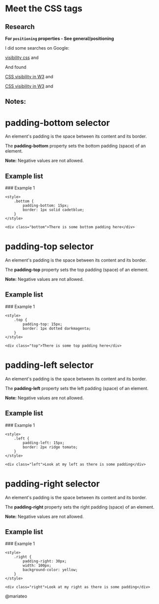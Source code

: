 # Meet the CSS tags

## Research

**For `positioning` properties - See general/positioning**

<!-- 1. the `visibility` property
1. the `overflow` property

1. the `float` property
1. the `clear` property

1. the `clip` property
1. the `clip-path` property

1. the `cursor` property -->

I did some searches on Google:

[visibility css](https://www.google.com/search?q=visibility+css)
and

And found

[CSS visibility in W3](https://www.w3schools.com/cssref/pr_class_visibility.asp)
and

[CSS visibility in W3](https://www.w3schools.com/cssref/pr_padding-bottom.asp)
and

## Notes:

# padding-bottom selector

An element's padding is the space between its content and its border.

The **padding-bottom** property sets the bottom padding (space) of an element.

**Note:** Negative values are not allowed.

## Example list

### Example 1

```html:
<style>
	.bottom {
		padding-bottom: 15px;
		border: 1px solid cadetblue;
	}
</style>

<div class="bottom">There is some bottom padding here</div>

```

# padding-top selector

An element's padding is the space between its content and its border.

The **padding-top** property sets the top padding (space) of an element.

**Note:** Negative values are not allowed.

## Example list

### Example 1

```html:
<style>
	.top {
		padding-top: 15px;
		border: 1px dotted darkmagenta;
	}
</style>

<div class="top">There is some top padding here</div>

```

# padding-left selector

An element's padding is the space between its content and its border.

The **padding-left** property sets the left padding (space) of an element.

**Note:** Negative values are not allowed.

## Example list

### Example 1

```html:
<style>
	.left {
		padding-left: 15px;
		border: 2px ridge tomato;
	}
</style>

<div class="left">Look at my left as there is some padding</div>

```

# padding-right selector

An element's padding is the space between its content and its border.

The **padding-right** property sets the right padding (space) of an element.

**Note:** Negative values are not allowed.

## Example list

### Example 1

```html:
<style>
	.right {
		padding-right: 30px;
		width: 100px;
		background-color: yellow;
	}
</style>

<div class="right">Look at my right as there is some padding</div>

```

@mariateo
